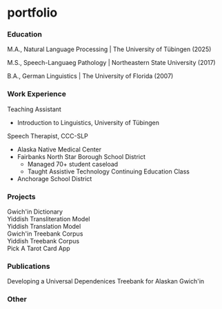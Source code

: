 # portfolio

### Education
M.A., Natural Language Processing | The University of Tübingen (2025)

M.S., Speech-Languaeg Pathology | Northeastern State University (2017)

B.A., German Linguistics | The University of Florida (2007)

### Work Experience
Teaching Assistant
- Introduction to Linguistics, University of Tübingen

Speech Therapist, CCC-SLP
- Alaska Native Medical Center
- Fairbanks North Star Borough School District
  - Managed 70+ student caseload
  - Taught Assistive Technology Continuing Education Class
- Anchorage School District

### Projects
Gwich'in Dictionary  
Yiddish Transliteration Model  
Yiddish Translation Model  
Gwich'in Treebank Corpus  
Yiddish Treebank Corpus  
Pick A Tarot Card App  

### Publications 
Developing a Universal Dependenices Treebank for Alaskan Gwich'in

### Other
